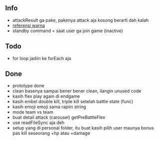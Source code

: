 ## Info
- attackResult ga pake, pakenya attack aja kosong berarti dah kalah
- [referensi warna](https://logobly.com/blog/color-combinations/)
- standby command = saat user ga join game (inactive)
  

## Todo
- for loop jadiin ke forEach aja


## Done
- prototype done
- clean basenya sampai bener bener clean, ilangin unused code
- kasih flex play again di endgame
- kasih embel double kill, triple kill setelah battle state (func)
- kasih emoji emoji sama rapiin string
- mode team vs team
- buat detail attack (carousel) getPreBattleFlex
- use readFileSync aja deh
- setup yang di personal folder, itu buat kasih pilih user maunya bonus pas kill seseorang +hp atau +damage
